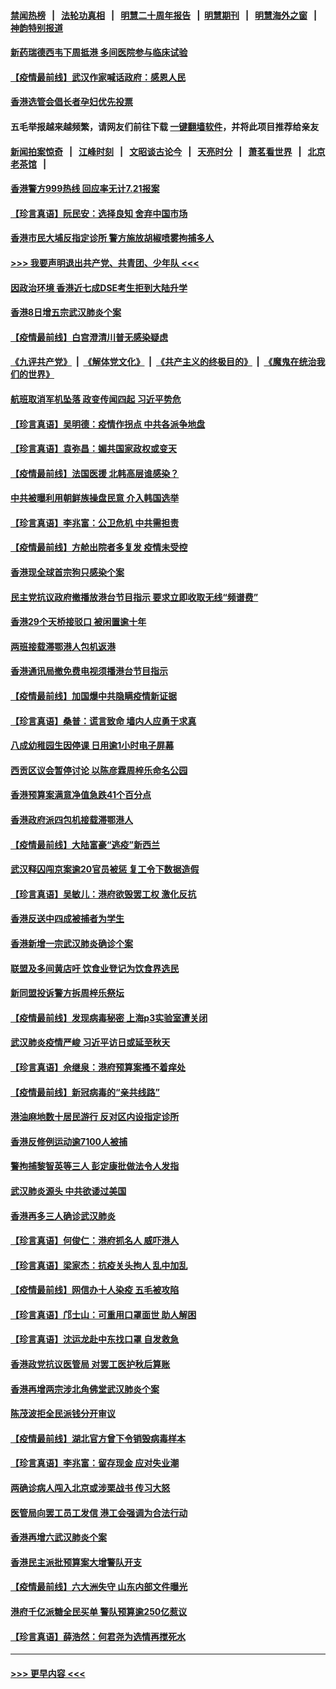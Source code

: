 #### [禁闻热榜](热点新闻.md?=0)  &nbsp;&nbsp;|&nbsp;&nbsp; [法轮功真相](https://github.com/gfw-breaker/truth/blob/master/README.md?=0) &nbsp;&nbsp;|&nbsp;&nbsp; [明慧二十周年报告](https://github.com/gfw-breaker/mh-reports/blob/master/README.md?=0) &nbsp;&nbsp;|&nbsp;&nbsp;[明慧期刊](https://github.com/gfw-breaker/mh-qikan) &nbsp;&nbsp;|&nbsp;&nbsp; [明慧海外之窗](https://github.com/gfw-breaker/mh-news/blob/master/README.md?=0) &nbsp;&nbsp;|&nbsp;&nbsp; [神韵特别报道](https://github.com/gfw-breaker/mh-news/blob/master/shenyun.md?=0)
#### [新药瑞德西韦下周抵港 多间医院参与临床试验](../pages/nsc415/n11928462.md?t=03101131) 
#### [【疫情最前线】武汉作家喊话政府：感恩人民](../pages/nsc415/n11927940.md?t=03101131) 
#### [香港选管会倡长者孕妇优先投票](../pages/nsc415/n11928449.md?t=03101131) 
#### 五毛举报越来越频繁，请网友们前往下载 [一键翻墙软件](https://github.com/gfw-breaker/ssr-accounts)，并将此项目推荐给亲友
#### [新闻拍案惊奇](https://github.com/gfw-breaker/banned-news/blob/master/pages/link4.md) &nbsp;&nbsp;|&nbsp;&nbsp; [江峰时刻](https://github.com/gfw-breaker/banned-news/blob/master/pages/link4.md) &nbsp;&nbsp;|&nbsp;&nbsp; [文昭谈古论今](https://github.com/gfw-breaker/banned-news/blob/master/pages/link4.md) &nbsp;&nbsp;|&nbsp;&nbsp; [天亮时分](https://github.com/gfw-breaker/banned-news/blob/master/pages/link4.md) &nbsp;&nbsp;|&nbsp;&nbsp; [萧茗看世界](https://github.com/gfw-breaker/banned-news/blob/master/pages/link4.md) &nbsp;&nbsp;|&nbsp;&nbsp; [北京老茶馆](https://github.com/gfw-breaker/banned-news/blob/master/pages/link4.md) &nbsp;&nbsp;|&nbsp;&nbsp; 
#### [香港警方999热线 回应率无计7.21报案](../pages/nsc415/n11928448.md?t=03101131) 
#### [【珍言真语】阮民安：选择良知 舍弃中国市场](../pages/nsc415/n11927705.md?t=03101131) 
#### [香港市民大埔反指定诊所 警方施放胡椒喷雾拘捕多人](../pages/nsc415/n11925774.md?t=03101131) 
#### [>>> 我要声明退出共产党、共青团、少年队 <<<](https://github.com/begood0513/goodnews/blob/master/quit/letter.md) 
#### [因政治环境 香港近七成DSE考生拒到大陆升学](../pages/nsc415/n11925759.md?t=03101131) 
#### [香港8日增五宗武汉肺炎个案](../pages/nsc415/n11925736.md?t=03101131) 
#### [【疫情最前线】白宫澄清川普无感染疑虑](../pages/nsc415/n11925567.md?t=03101131) 
#### [《九评共产党》](https://github.com/begood0513/9ping.md/blob/master/README.md) &nbsp;|&nbsp; [《解体党文化》](../../../../jtdwh.md/blob/master/README.md)  &nbsp;|&nbsp; [《共产主义的终极目的》](../../../../gczydzjmd.md/blob/master/README.md) &nbsp;|&nbsp; [《魔鬼在统治我们的世界》](../../../../mgztzwmdsj.md/blob/master/README.md) 
#### [航班取消军机坠落 政变传闻四起 习近平势危](../pages/nsc415/n11925467.md?t=03101131) 
#### [【珍言真语】吴明德：疫情作拐点 中共各派争地盘](../pages/nsc415/n11925299.md?t=03101131) 
#### [【珍言真语】袁弥昌：媚共国家政权或变天](../pages/nsc415/n11923199.md?t=03101131) 
#### [【疫情最前线】法国医援 北韩高层谁感染？](../pages/nsc415/n11920850.md?t=03101131) 
#### [中共被曝利用朝鲜族操盘民意 介入韩国选举](../pages/nsc415/n11921006.md?t=03101131) 
#### [【珍言真语】李兆富：公卫危机 中共需担责](../pages/nsc415/n11920422.md?t=03101131) 
#### [【疫情最前线】方舱出院者多复发 疫情未受控](../pages/nsc415/n11918637.md?t=03101131) 
#### [香港现全球首宗狗只感染个案](../pages/nsc415/n11918710.md?t=03101131) 
#### [民主党抗议政府撤播放港台节目指示 要求立即收取无线“频谱费”](../pages/nsc415/n11918681.md?t=03101131) 
#### [香港29个天桥接驳口 被闲置逾十年](../pages/nsc415/n11918654.md?t=03101131) 
#### [两班接载滞鄂港人包机返港](../pages/nsc415/n11915855.md?t=03101131) 
#### [香港通讯局撤免费电视须播港台节目指示](../pages/nsc415/n11915831.md?t=03101131) 
#### [【疫情最前线】加国爆中共隐瞒疫情新证据](../pages/nsc415/n11915482.md?t=03101131) 
#### [【珍言真语】桑普：谎言致命 墙内人应勇于求真](../pages/nsc415/n11915169.md?t=03101131) 
#### [八成幼稚园生因停课 日用逾1小时电子屏幕](../pages/nsc415/n11913263.md?t=03101131) 
#### [西贡区议会暂停讨论 以陈彦霖周梓乐命名公园](../pages/nsc415/n11913248.md?t=03101131) 
#### [香港预算案满意净值急跌41个百分点](../pages/nsc415/n11913236.md?t=03101131) 
#### [香港政府派四包机接载滞鄂港人](../pages/nsc415/n11913211.md?t=03101131) 
#### [【疫情最前线】大陆富豪“逃疫”新西兰](../pages/nsc415/n11913160.md?t=03101131) 
#### [武汉释囚闯京案逾20官员被惩 复工令下数据造假](../pages/nsc415/n11912743.md?t=03101131) 
#### [【珍言真语】吴敏儿：港府欲毁罢工权 激化反抗](../pages/nsc415/n11912457.md?t=03101131) 
#### [香港反送中四成被捕者为学生](../pages/nsc415/n11910730.md?t=03101131) 
#### [香港新增一宗武汉肺炎确诊个案](../pages/nsc415/n11910724.md?t=03101131) 
#### [联盟及多间黄店吁 饮食业登记为饮食界选民](../pages/nsc415/n11910718.md?t=03101131) 
#### [新同盟投诉警方拆周梓乐祭坛](../pages/nsc415/n11910707.md?t=03101131) 
#### [【疫情最前线】发现病毒秘密 上海p3实验室遭关闭](../pages/nsc415/n11910640.md?t=03101131) 
#### [武汉肺炎疫情严峻 习近平访日或延至秋天](../pages/nsc415/n11910570.md?t=03101131) 
#### [【珍言真语】佘继泉：港府预算案搔不着痒处](../pages/nsc415/n11910011.md?t=03101131) 
#### [【疫情最前线】新冠病毒的“亲共线路”](../pages/nsc415/n11907734.md?t=03101131) 
#### [港油麻地数十居民游行 反对区内设指定诊所](../pages/nsc415/n11907900.md?t=03101131) 
#### [香港反修例运动逾7100人被捕](../pages/nsc415/n11907922.md?t=03101131) 
#### [警拘捕黎智英等三人 彭定康批做法令人发指](../pages/nsc415/n11907905.md?t=03101131) 
#### [武汉肺炎源头 中共欲诿过美国](../pages/nsc415/n11907665.md?t=03101131) 
#### [香港再多三人确诊武汉肺炎](../pages/nsc415/n11907846.md?t=03101131) 
#### [【珍言真语】何俊仁：港府抓名人 威吓港人](../pages/nsc415/n11907561.md?t=03101131) 
#### [【珍言真语】梁家杰：抗疫关头拘人 乱中加乱](../pages/nsc415/n11907444.md?t=03101131) 
#### [【疫情最前线】网信办十人染疫 五毛被攻陷](../pages/nsc415/n11903757.md?t=03101131) 
#### [【珍言真语】邝士山：可重用口罩面世 助人解困](../pages/nsc415/n11903875.md?t=03101131) 
#### [【珍言真语】沈运龙赴中东找口罩 自发救急](../pages/nsc415/n11903291.md?t=03101131) 
#### [香港政党抗议医管局 对罢工医护秋后算账](../pages/nsc415/n11901746.md?t=03101131) 
#### [香港再增两宗涉北角佛堂武汉肺炎个案](../pages/nsc415/n11901737.md?t=03101131) 
#### [陈茂波拒全民派钱分开审议](../pages/nsc415/n11901672.md?t=03101131) 
#### [【疫情最前线】湖北官方曾下令销毁病毒样本](../pages/nsc415/n11901518.md?t=03101131) 
#### [【珍言真语】李兆富：留存现金 应对失业潮](../pages/nsc415/n11901448.md?t=03101131) 
#### [两确诊病人闯入北京或涉栗战书 传习大怒](../pages/nsc415/n11901180.md?t=03101131) 
#### [医管局向罢工员工发信 港工会强调为合法行动](../pages/nsc415/n11898870.md?t=03101131) 
#### [香港再增六武汉肺炎个案](../pages/nsc415/n11898843.md?t=03101131) 
#### [香港民主派批预算案大增警队开支](../pages/nsc415/n11898813.md?t=03101131) 
#### [【疫情最前线】六大洲失守 山东内部文件曝光](../pages/nsc415/n11898455.md?t=03101131) 
#### [港府千亿派糖全民买单 警队预算逾250亿惹议](../pages/nsc415/n11898608.md?t=03101131) 
#### [【珍言真语】薛浩然：何君尧为选情再搅死水](../pages/nsc415/n11898269.md?t=03101131) 

----
#### [ >>> 更早内容 <<< ](../indexes/nsc415-earlier.md)
